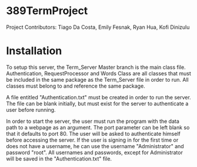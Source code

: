 # 389TermProject
Project Contributors: Tiago Da Costa, Emily Fesnak, Ryan Hua, Kofi Dinizulu
# Installation
To setup this server, the Term_Server Master branch is the main class file. Authentication, RequestProcessor and Words Class are all classes that must be included in the same package as the Term_Server file in order to run. All classes must belong to and reference the same package.

A file entitled "Authentication.txt" must be created in order to run the server. The file can be blank initially, but must exist for the server to authenticate a user before running.

In order to start the server, the user must run the program with the data path to a webpage as an argument. The port parameter can be left blank so that it defaults to port 80. The user will be asked to authenticate himself before accessing the server. If the user is signing in for the first time or does not have a username, he can use the username "Administrator" and password "root". All usernames and passwords, except for Administrator will be saved in the "Authentication.txt" file.
